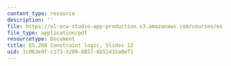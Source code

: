 ```yaml
---
content_type: resource
description: ''
file: https://ol-ocw-studio-app-production.s3.amazonaws.com/courses/es-268-the-mathematics-in-toys-and-games-spring-2010/3c063e9fc173320088576b51415a8e71_MITES_268S10_ses12_slides2.pdf
file_type: application/pdf
resourcetype: Document
title: ES.268 Constraint logic, Slides 12
uid: 3c063e9f-c173-3200-8857-6b51415a8e71
---
```

